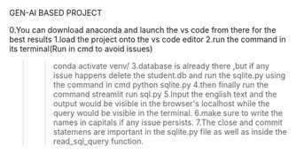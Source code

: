 GEN-AI BASED PROJECT

0.You can download anaconda and launch the vs code from there for the best results
1.load the project onto the vs code editor
2.run the command in its terminal(Run in cmd to avoid issues)
 >>conda activate venv/ 
3.database is already there ,but if any issue happens
  delete the student.db 
  and run the sqlite.py using 
  the command in cmd
  >>python sqlite.py
4.then finally run the command
>>streamlit run sql.py 
5.Input the english text and the output would be visible in the browser's localhost
while the query would be visible in the terminal.
6.make sure to write the names in capitals if any issue persists.
7.The close and commit statemens are important in the sqlite.py file as well as inside the read_sql_query function.
